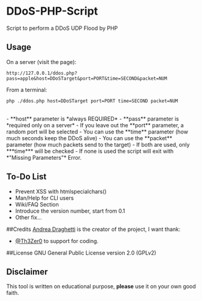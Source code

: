 # DDoS-PHP-Script
Script to perform a DDoS UDP Flood by PHP

## Usage

On a server (visit the page):

`http://127.0.0.1/ddos.php?pass=apple&host=DDoSTarget&port=PORT&time=SECOND&packet=NUM`

From a terminal:

`php ./ddos.php host=DDoSTarget port=PORT time=SECOND packet=NUM`

<br>
- **host** parameter is *always REQUIRED*
- **pass** parameter is *required only on a server*
- If you leave out the **port** parameter, a random port will be selected
- You can use the **time** parameter (how much seconds keep the DDoS alive) 
- You can use the **packet** parameter (how much packets send to the target)
   - If both are used, only ***time*** will be checked
   - If none is used the script will exit with *"Missing Parameters"* Error.

## To-Do List
- Prevent XSS with htmlspecialchars()
- Man/Help for CLI users
- Wiki/FAQ Section
- Introduce the version number, start from 0.1
- Other fix...
   
##Credits
[Andrea Draghetti](https://twitter.com/AndreaDraghetti) is the creator of the project, I want thank:
* [@Th3Zer0](https://twitter.com/Th3Zer0) to support for coding.

##License
GNU General Public License version 2.0 (GPLv2)


## Disclaimer

This tool is written on educational purpose, **please** use it on your own good faith.
